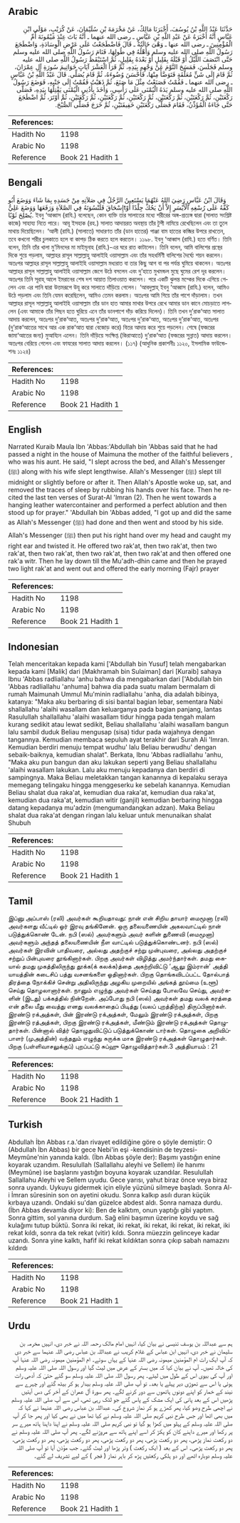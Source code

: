 ## Arabic


<div dir="rtl" lang="ar" style={{fontSize:'larger',backgroundColor:'#f8f9fa',padding:20}}>
حَدَّثَنَا عَبْدُ اللَّهِ بْنُ يُوسُفَ، أَخْبَرَنَا مَالِكٌ، عَنْ مَخْرَمَةَ بْنِ سُلَيْمَانَ، عَنْ كُرَيْبٍ، مَوْلَى ابْنِ عَبَّاسٍ أَنَّهُ أَخْبَرَهُ عَنْ عَبْدِ اللَّهِ بْنِ عَبَّاسٍ ـ رضى الله عنهما ـ أَنَّهُ بَاتَ عِنْدَ مَيْمُونَةَ أُمِّ الْمُؤْمِنِينَ ـ رضى الله عنها ـ وَهْىَ خَالَتُهُ ـ قَالَ فَاضْطَجَعْتُ عَلَى عَرْضِ الْوِسَادَةِ، وَاضْطَجَعَ رَسُولُ اللَّهِ صلى الله عليه وسلم وَأَهْلُهُ فِي طُولِهَا، فَنَامَ رَسُولُ اللَّهِ صلى الله عليه وسلم حَتَّى انْتَصَفَ اللَّيْلُ أَوْ قَبْلَهُ بِقَلِيلٍ أَوْ بَعْدَهُ بِقَلِيلٍ، ثُمَّ اسْتَيْقَظَ رَسُولُ اللَّهِ صلى الله عليه وسلم فَجَلَسَ، فَمَسَحَ النَّوْمَ عَنْ وَجْهِهِ بِيَدِهِ، ثُمَّ قَرَأَ الْعَشْرَ آيَاتٍ خَوَاتِيمَ سُورَةِ آلِ عِمْرَانَ، ثُمَّ قَامَ إِلَى شَنٍّ مُعَلَّقَةٍ فَتَوَضَّأَ مِنْهَا، فَأَحْسَنَ وُضُوءَهُ، ثُمَّ قَامَ يُصَلِّي‏.‏ قَالَ عَبْدُ اللَّهِ بْنُ عَبَّاسٍ ـ رضى الله عنهما ـ فَقُمْتُ فَصَنَعْتُ مِثْلَ مَا صَنَعَ، ثُمَّ ذَهَبْتُ فَقُمْتُ إِلَى جَنْبِهِ، فَوَضَعَ رَسُولُ اللَّهِ صلى الله عليه وسلم يَدَهُ الْيُمْنَى عَلَى رَأْسِي، وَأَخَذَ بِأُذُنِي الْيُمْنَى يَفْتِلُهَا بِيَدِهِ، فَصَلَّى رَكْعَتَيْنِ، ثُمَّ رَكْعَتَيْنِ، ثُمَّ رَكْعَتَيْنِ، ثُمَّ رَكْعَتَيْنِ، ثُمَّ رَكْعَتَيْنِ، ثُمَّ رَكْعَتَيْنِ، ثُمَّ أَوْتَرَ، ثُمَّ اضْطَجَعَ حَتَّى جَاءَهُ الْمُؤَذِّنُ، فَقَامَ فَصَلَّى رَكْعَتَيْنِ خَفِيفَتَيْنِ، ثُمَّ خَرَجَ فَصَلَّى الصُّبْحَ‏.‏
</div>
<div style={{backgroundColor:'#f8f9fa',padding:20, marginBottom: 10}}><table> <thead> <tr> <th>References:</th> <th></th> </tr> </thead> <tbody><tr><td>Hadith No</td><td>1198</td></tr><tr><td>Arabic No</td><td>1198</td></tr><tr><td>Reference</td><td>Book 21 Hadith 1</td></tr></tbody></table></div>

## Bengali


<div dir="ltr" lang="bn" style={{fontSize:'larger',backgroundColor:'#f8f9fa',padding:20}}>
وَقَالَ ابْنُ عَبَّاسٍ رَضِيَ اللهُ عَنْهُمَا يَسْتَعِينُ الرَّجُلُ فِي صَلاَتِهِ مِنْ جَسَدِهِ بِمَا شَاءَ وَوَضَعَ أَبُو إِسْحَاقَ قَلَنْسُوَتَهُ فِي الصَّلاَةِ وَرَفَعَهَا وَوَضَعَ عَلِيٌّtكَفَّهُ عَلَى رُسْغِهِ الْأَيْسَرِ إِلاَّ أَنْ يَحُكَّ جِلْدًا أَوْ يُصْلِحَ ثَوْبًا. ইবনু ‘আব্বাস (রাযি.) বলেছেন, কোন ব্যক্তি তার সালাতের মধ্যে শরীরের অঙ্গ-প্রত্যঙ্গ দ্বারা (সালাত সংশ্লিষ্ট কাজে) সাহায্য নিতে পারে। আবূ ইসহাক (রহ.) সালাত আদায়রত অবস্থায় তাঁর টুপী নামিয়ে রেখেছিলেন এবং তা তুলে মাথায় দিয়েছিলেন। ‘আলী (রাযি.) (সালাতে) সাধারণত তাঁর (ডান হাতের) পাঞ্জা বাম হাতের কব্জির উপরে রাখতেন, তবে কখনো শরীর চুলকাতে হলে বা কাপড় ঠিক করতে হলে করতেন। ১১৯৮. ইবনু ‘আব্বাস (রাযি.) হতে বর্ণিত। তিনি বলেন, তিনি তাঁর খালা মু’মিনদের মা মাইমূনাহ (রাযি.)-এর ঘরে রাত কাটালেন। তিনি বলেন, আমি বালিশের প্রস্থের দিকে শুয়ে পড়লাম, আল্লাহর রাসূল সাল্লাল্লাহু আলাইহি ওয়াসাল্লাম এবং তাঁর সহধর্মিণী বালিশের দৈর্ঘ্যে শয়ন করলেন। অতঃপর আল্লাহর রাসূল সাল্লাল্লাহু আলাইহি ওয়াসাল্লাম মধ্যরাত বা তার কিছু আগ বা পর পর্যন্ত ঘুমিয়ে থাকলেন। অতঃপর আল্লাহর রাসূল সাল্লাল্লাহু আলাইহি ওয়াসাল্লাম জেগে উঠে বসলেন এবং দু’হাতে মুখমন্ডল মুছে ঘুমের রেশ দূর করলেন। অতঃপর তিনি সূরাহ্ আলে ইমরানের শেষ দশ আয়াত তিলাওয়াত করলেন। পরে একটি ঝুলন্ত মশ্কের দিকে এগিয়ে গেলেন এবং এর পানি দ্বারা উত্তমরূপে উযূ করে সালাতে দাঁড়িয়ে গেলেন। ‘আবদুল্লাহ্ ইবনু ‘আব্বাস (রাযি.) বলেন, আমিও উঠে পড়লাম এবং তিনি যেমন করেছিলেন, আমিও তেমন করলাম। অতঃপর আমি গিয়ে তাঁর পাশে দাঁড়ালাম। তখন আল্লাহর রাসূল সাল্লাল্লাহু আলাইহি ওয়াসাল্লাম তাঁর ডান হাত আমার মাথার উপরে রেখে আমার ডান কানে মোচড়াতে লাগলেন (এবং আমাকে তাঁর পিছন হতে ঘুরিয়ে এনে তাঁর ডানপাশে দাঁড় করিয়ে দিলেন)। তিনি তখন দু’রাক‘আত সালাত আদায় করলেন, অতঃপর দু’রাক‘আত, অতঃপর দু’রাক‘আত, অতঃপর দু’রাক‘আত, অতঃপর দু’রাক‘আত, অতঃপর (দু’রাক‘আতের সাথে আর এক রাক‘আত দ্বারা বেজোড় করে) বিতর আদায় করে শুয়ে পড়লেন। শেষে (ফজরের জামা‘আতের জন্য) মুআয্যিন এলেন। তিনি দাঁড়িয়ে সংক্ষিপ্ত (কিরাআতে) দু’রাক‘আত (ফজরের সুন্নাত) আদায় করলেন। অতঃপর বেরিয়ে গেলেন এবং ফাযরের সালাত আদায় করলেন। (১১৭) (আধুনিক প্রকাশনীঃ ১১২০, ইসলামিক ফাউন্ডেশনঃ ১১২৪)
</div>
<div style={{backgroundColor:'#f8f9fa',padding:20, marginBottom: 10}}><table> <thead> <tr> <th>References:</th> <th></th> </tr> </thead> <tbody><tr><td>Hadith No</td><td>1198</td></tr><tr><td>Arabic No</td><td>1198</td></tr><tr><td>Reference</td><td>Book 21 Hadith 1</td></tr></tbody></table></div>

## English


<div dir="ltr" lang="en" style={{fontSize:'larger',backgroundColor:'#f8f9fa',padding:20}}>
Narrated Kuraib Maula Ibn 'Abbas:'Abdullah bin 'Abbas said that he had passed a night in the house of Maimuna the mother of the faithful believers , who was his aunt. He said, "I slept across the bed, and Allah's Messenger (ﷺ) along with his wife slept lengthwise. Allah's Messenger (ﷺ) slept till midnight or slightly before or after it. Then Allah's Apostle woke up, sat, and removed the traces of sleep by rubbing his hands over his face. Then he recited the last ten verses of Surat-Al 'Imran (2). Then he went towards a hanging leather watercontainer and performed a perfect ablution and then stood up for prayer." 'Abdullah bin 'Abbas added, "I got up and did the same as Allah's Messenger (ﷺ) had done and then went and stood by his side. Allah's Messenger (ﷺ) then put his right hand over my head and caught my right ear and twisted it. He offered two rak'at, then two rak'at, then two rak'at, then two rak'at, then two rak'at, then two rak'at and then offered one rak'a witr. Then he lay down till the Mu'adh-dhin came and then he prayed two light rak'at and went out and offered the early morning (Fajr) prayer
</div>
<div style={{backgroundColor:'#f8f9fa',padding:20, marginBottom: 10}}><table> <thead> <tr> <th>References:</th> <th></th> </tr> </thead> <tbody><tr><td>Hadith No</td><td>1198</td></tr><tr><td>Arabic No</td><td>1198</td></tr><tr><td>Reference</td><td>Book 21 Hadith 1</td></tr></tbody></table></div>

## Indonesian


<div dir="ltr" lang="id" style={{fontSize:'larger',backgroundColor:'#f8f9fa',padding:20}}>
Telah menceritakan kepada kami ['Abdullah bin Yusuf] telah mengabarkan kepada kami [Malik] dari [Makhramah bin Sulaiman] dari [Kuraib] sahaya Ibnu 'Abbas radliallahu 'anhu bahwa dia mengabarkan dari ['Abdullah bin 'Abbas radliallahu 'anhuma] bahwa dia pada suatu malam bermalam di rumah Maimunah Ummul Mu'minin radliallahu 'anha, dia adalah bibinya, katanya: "Maka aku berbaring di sisi bantal bagian lebar, sementara Nabi shallallahu 'alaihi wasallam dan keluarganya pada bagian panjang, lantas Rasulullah shallallahu 'alaihi wasallam tidur hingga pada tengah malam kurang sedikit atau lewat sedikit, Beliau shallallahu 'alaihi wasallam bangun lalu sambil duduk Beliau mengusap (sisa) tidur pada wajahnya dengan tangannya. Kemudian membaca sepuluh ayat terakhir dari Surah Ali 'Imran. Kemudian berdiri menuju tempat wudhu' lalu Beliau berwudhu' dengan sebaik-baiknya, kemudian shalat". Berkata, Ibnu 'Abbas radliallahu 'anhu, "Maka aku pun bangun dan aku lakukan seperti yang Beliau shallallahu 'alaihi wasallam lakukan. Lalu aku menuju kepadanya dan berdiri di sampingnya. Maka Beliau meletakkan tangan kanannya di kepalaku seraya memegang telingaku hingga menggeserku ke sebelah kanannya. Kemudian Beliau shalat dua raka'at, kemudian dua raka'at, kemudian dua raka'at, kemudian dua raka'at, kemudian witir (ganjil) kemudian berbaring hingga datang kepadanya mu'adzin (mengumandangkan adzan). Maka Beliau shalat dua raka'at dengan ringan lalu keluar untuk menunaikan shalat Shubuh
</div>
<div style={{backgroundColor:'#f8f9fa',padding:20, marginBottom: 10}}><table> <thead> <tr> <th>References:</th> <th></th> </tr> </thead> <tbody><tr><td>Hadith No</td><td>1198</td></tr><tr><td>Arabic No</td><td>1198</td></tr><tr><td>Reference</td><td>Book 21 Hadith 1</td></tr></tbody></table></div>

## Tamil


<div dir="ltr" lang="ta" style={{fontSize:'larger',backgroundColor:'#f8f9fa',padding:20}}>
இப்னு அப்பாஸ் (ரலி) அவர்கள் கூறியதாவது: நான் என் சிறிய தாயார் மைமூனா (ரலி) அவர்களது வீட்டில் ஓர் இரவு தங்கினேன். ஒரு தலையணையின் அகலவாட்டில் நான் படுத்துக்கொண் டேன். நபி (ஸல்) அவர்களும் அவர் களின் துணைவி (மைமூனா) அவர்களும் அந்தத் தலையணையின் நீள வாட்டில் படுத்துக்கொண்டனர். நபி (ஸல்) அவர்கள் இரவின் பாதிவரை, அல்லது அதற்குச் சற்று முன்புவரை, அல்லது அதற்குச் சற்றுப் பின்புவரை தூங்கினார்கள். பிறகு அவர்கள் விழித்து அமர்ந்தார்கள். தமது கையால் தமது முகத்திலிருந்து தூக்க(க் கலக்க)த்தை அகற்றிவிட்டு ‘ஆலு இம்ரான்’ அத்தி யாயத்தின் கடைசிப் பத்து வசனங்களை ஓதினார்கள். பிறகு தொங்கவிடப்பட்ட தோல்பாத் திரத்தை நோக்கிச் சென்று அதிலிருந்து அழகிய முறையில் அங்கத் தூய்மை (உளூ) செய்து தொழலானார்கள். நானும் எழுந்து அவர்கள் செய்தது போலவே செய்து, அவர்களின் (இடது) பக்கத்தில் நின்றேன். அப்போது நபி (ஸல்) அவர்கள் தமது வலக் கரத்தை என் தலை மீது வைத்து எனது வலக்காதைப் பிடித்து (வலப் புறத்திற்கு) திருப்பினார்கள். இரண்டு ரக்அத்கள், பின் இரண்டு ரக்அத்கள், மேலும் இரண்டு ரக்அத்கள், பிறகு இரண்டு ரத்அத்கள், பிறகு இரண்டு ரக்அத்கள், மீண்டும் இரண்டு ரக்அத்கள் தொழுதார்கள். பின்னால் வித்ர் தொழுதுவிட்டுப் படுத்துக்கொண் டார்கள். தொழுகை அறிவிப்பாளர் (முஅத்தின்) வந்ததும் எழுந்து சுருக்க மாக இரண்டு ரக்அத்கள் தொழுதார்கள். பிறகு (பள்ளிவாசலுக்குப்) புறப்பட்டு சுப்ஹு தொழுவித்தார்கள்.3 அத்தியாயம் : 21
</div>
<div style={{backgroundColor:'#f8f9fa',padding:20, marginBottom: 10}}><table> <thead> <tr> <th>References:</th> <th></th> </tr> </thead> <tbody><tr><td>Hadith No</td><td>1198</td></tr><tr><td>Arabic No</td><td>1198</td></tr><tr><td>Reference</td><td>Book 21 Hadith 1</td></tr></tbody></table></div>

## Turkish


<div dir="ltr" lang="tr" style={{fontSize:'larger',backgroundColor:'#f8f9fa',padding:20}}>
Abdullah İbn Abbas r.a.'dan rivayet edildiğine göre o şöyle demiştir: O (Abdullah İbn Abbas) bir gece Nebi'in eşi -kendisinin de teyzesi-Meymûne'nin yanında kaldı. (İbn Abbas şöyle der): Başımı yastığın enine koyarak uzandım. Resulullah (Sallallahu aleyhi ve Sellem) ile hanımı (Meymûne) ise başlarını yastığın boyuna koyarak uzandılar. Resulullah Sallallahu Aleyhi ve Sellem uyudu. Gece yarısı, yahut biraz önce veya biraz sonra uyandı. Uykuyu gidermek için eliyle yüzünü silmeye başladı. Sonra Al-i İmran sûresinin son on ayetini okudu. Sonra kalkıp asılı duran küçük kırbaya uzandı. Ondaki su'dan güzelce abdest aldı. Sonra namaza durdu. (İbn Abbas devamla diyor ki): Ben de kalktım, onun yaptığı gibi yaptım. Sonra gittim, sol yanına durdum. Sağ elini başımın üzerine koydu ve sağ kulağımı tutup büktü. Sonra iki rekat, iki rekat, iki rekat, iki rekat, iki rekat, iki rekat kıldı, sonra da tek rekat (vitir) kıldı. Sonra müezzin gelinceye kadar uzandı. Sonra yine kalktı, hafif iki rekat kıldıktan sonra çıkıp sabah namazını kıldırdı
</div>
<div style={{backgroundColor:'#f8f9fa',padding:20, marginBottom: 10}}><table> <thead> <tr> <th>References:</th> <th></th> </tr> </thead> <tbody><tr><td>Hadith No</td><td>1198</td></tr><tr><td>Arabic No</td><td>1198</td></tr><tr><td>Reference</td><td>Book 21 Hadith 1</td></tr></tbody></table></div>

## Urdu


<div dir="rtl" lang="ur" style={{fontSize:'larger',backgroundColor:'#f8f9fa',padding:20}}>
ہم سے عبداللہ بن یوسف تنیسی نے بیان کیا، انہیں امام مالک رحمہ اللہ نے خبر دی، انہیں مخرمہ بن سلیمان نے خبر دی، انہیں ابن عباس کے غلام کریب نے عبداللہ بن عباس رضی اللہ عنہما سے خبر دی کہ آپ ایک رات ام المؤمنین میمونہ رضی اللہ عنہا کے یہاں سوئے۔ ام المؤمنین میمونہ رضی اللہ عنہا آپ کی خالہ تھیں۔ آپ نے بیان کیا کہ میں بستر کے عرض میں لیٹ گیا اور رسول اللہ صلی اللہ علیہ وسلم اور آپ کی بیوی اس کے طول میں لیٹے۔ پھر رسول اللہ صلی اللہ علیہ وسلم سو گئے حتیٰ کہ آدھی رات ہوئی یا اس سے تھوڑی دیر پہلے یا بعد۔ تو آپ صلی اللہ علیہ وسلم بیدار ہو کر بیٹھ گئے اور چہرے سے نیند کے خمار کو اپنے دونوں ہاتھوں سے دور کرنے لگے۔ پھر سورۃ آل عمران کے آخر کی دس آیتیں پڑھیں اس کے بعد پانی کی ایک مشک کے پاس گئے جو لٹک رہی تھی، اس سے آپ صلی اللہ علیہ وسلم نے اچھی طرح وضو کیا، پھر کھڑے ہو کر نماز شروع کی۔ عبداللہ بن عباس رضی اللہ عنہما نے کہا کہ میں بھی اٹھا اور جس طرح نبی کریم صلی اللہ علیہ وسلم نے کیا تھا میں نے بھی کیا اور پھر جا کر آپ صلی اللہ علیہ وسلم کے پہلو میں کھڑا ہو گیا تو نبی کریم صلی اللہ علیہ وسلم نے اپنا داہنا ہاتھ میرے سر پر رکھا اور میرے داہنے کان کو پکڑ کر اسے اپنے ہاتھ سے مروڑنے لگے۔ پھر آپ صلی اللہ علیہ وسلم نے دو رکعت نماز پڑھی، پھر دو رکعت پڑھی، پھر دو رکعت پڑھی، پھر دو رکعت پڑھی، پھر دو رکعت پڑھی، پھر دو رکعت پڑھی۔ اس کے بعد ( ایک رکعت ) وتر پڑھا اور لیٹ گئے۔ جب مؤذن آیا تو آپ صلی اللہ علیہ وسلم دوبارہ اٹھے اور دو ہلکی رکعتیں پڑھ کر باہر نماز ( فجر ) کے لیے تشریف لے گئے۔
</div>
<div style={{backgroundColor:'#f8f9fa',padding:20, marginBottom: 10}}><table> <thead> <tr> <th>References:</th> <th></th> </tr> </thead> <tbody><tr><td>Hadith No</td><td>1198</td></tr><tr><td>Arabic No</td><td>1198</td></tr><tr><td>Reference</td><td>Book 21 Hadith 1</td></tr></tbody></table></div>